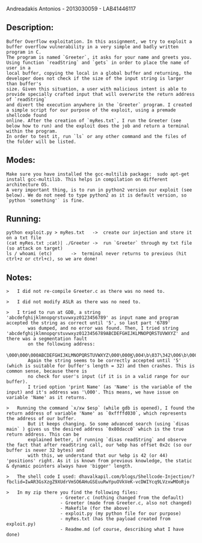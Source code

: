 Andreadakis Antonios - 2013030059 - LAB41446117


## Description:
	Buffer Overflow exploitation. In this assignment, we try to exploit a buffer overflow vulnerability in a very simple and badly written program in C.
	The program is named `Greeter`, it asks for your name and greets you. Using function `readString` and `gets` in order to place the name of user in a
	local buffer, copying the local in a global buffer and returning, the developer does not check if the size of the input string is larger than buffer's
	size. Given this situation, a user with malicious intent is able to provide specially crafted input that will overwrite the return address of `readString`
	and divert the execution anywhere in the `Greeter` program. I created a simple script for our purpose of the exploit, using a premade shellcode found
	online. After the creation of `myRes.txt`, I run the Greeter (see below how to run) and the exploit does the job and return a terminal within the program.
	In order to test it, run `ls` or any other command and the files of the folder will be listed.


## Modes:
	Make sure you have installed the gcc-multilib package:	sudo apt-get install gcc-multilib. This helps in compilation on different architecture OS.
	A very important thing, is to run in python2 version our exploit (see below). We do not need to type python2 as it is default version, so
	`python 'something'` is fine.


## Running:
	python exploit.py > myRes.txt	->	create our injection and store it on a txt file
	(cat myRes.txt ;cat)| ./Greeter	->	run `Greeter` through my txt file (so attack on target)
	ls / whoami (etc)		->	terminal never returns to previous (hit ctrl+z or ctrl+c), so we are done!


## Notes:

	>	I did not re-compile Greeter.c as there was no need to.

	>	I did not modify ASLR as there was no need to.

	>	I tried to run at GDB, a string 'abcdefghijklmnopqrstuvwxyz0123456789' as input name and program accepted the string as correct until '5', so last part '6789'
	        was dumped, and no error was found. Then, I tried string 'abcdefghijklmnopqrstuvwxyz0123456789ABCDEFGHIJKLMNOPQRSTUVWXYZ' and there was a segmentation fault
	        on the following address:
	        \000\000\000ABCDEFGHIJKLMNOPQRSTUVWXYZ\000\000Ϗ\004\b\037\342\006\b\000\220\r\b\000\220\r\bϏ\004\b\001\000\000\000\004\321\377\377\f\321\377\377\244\320\377\377.
	        Again the string seems to be correctly accepted until '5' (which is suitable for buffer's length = 32) and then crashes. This is common sense, because there is
	        no check for user's input (if it is in a valid range for our buffer).
	        I tried option 'print Name' (as 'Name' is the variable of the input) and it's address was '\000'. This means, we have issue on variable 'Name' as it returns.
	
	>	Running the command `x/xw $esp` (while gdb is opened), I found the return address of variable 'Name' as `0xffffd030`, which represents the address of our buffer.
	        But it keeps changing. So some advanced search (using `disas main` ) gives us the desired address `0x80dacc0` which is the true return address. This can be
	        explained better, if running `disas readString` and observe the fact that after readString call, our %ebp has offset 0x2c (so our buffer is never 32 bytes) and
	        with this, we understand that our %ebp is 42 (or 44) 'positions' right. As it is known from previous knowledge, the static & dynamic pointers always have 'bigger' length.
	
	>	The shell code I used: dhavalkapil.com/blogs/Shellcode-Injection/?fbclid=IwAR3GsXzgZ9XUdrVmSO6AHuGSEuuRwYpuOVkVeK-vcDWIYcq9LVzxwMOoRjo

	>	In my zip there you find the following files:
						- Greeter.c (nothing changed from the default)
						- Greeter (made from Greeter.c, also not changed)
						- Makefile (for the above)
						- exploit.py (my python file for our purpose)
						- myRes.txt (has the payload created from exploit.py)
						- Readme.md (of course, describing what I have done)

